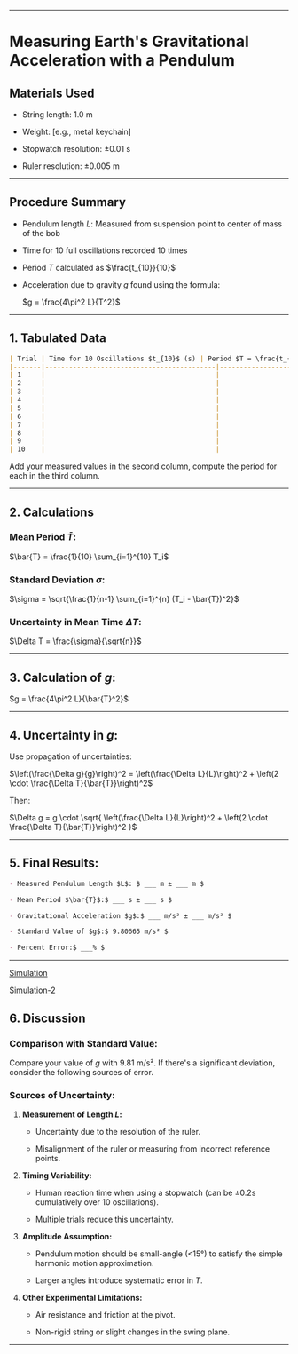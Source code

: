 
---

# **Measuring Earth's Gravitational Acceleration with a Pendulum**

## **Materials Used**
- String length: 1.0 m  

- Weight: [e.g., metal keychain]  

- Stopwatch resolution: ±0.01 s  

- Ruler resolution: ±0.005 m  

---

## **Procedure Summary**
- Pendulum length $L$: Measured from suspension point to center of mass of the bob  
- Time for 10 full oscillations recorded 10 times  

- Period $T$ calculated as $\frac{t_{10}}{10}$  

- Acceleration due to gravity $g$ found using the formula:  

  $g = \frac{4\pi^2 L}{T^2}$

---

## **1. Tabulated Data**

```markdown
| Trial | Time for 10 Oscillations $t_{10}$ (s) | Period $T = \frac{t_{10}}{10}$ (s) |
|-------|-------------------------------------------|----------------------------------------|
| 1     |                                           |                                        |
| 2     |                                           |                                        |
| 3     |                                           |                                        |
| 4     |                                           |                                        |
| 5     |                                           |                                        |
| 6     |                                           |                                        |
| 7     |                                           |                                        |
| 8     |                                           |                                        |
| 9     |                                           |                                        |
| 10    |                                           |                                        |
```

Add your measured values in the second column, compute the period for each in the third column.

---

## **2. Calculations**

### **Mean Period $\bar{T}$:**

$\bar{T} = \frac{1}{10} \sum_{i=1}^{10} T_i$

### **Standard Deviation $\sigma$:**

$\sigma = \sqrt{\frac{1}{n-1} \sum_{i=1}^{n} (T_i - \bar{T})^2}$

### **Uncertainty in Mean Time $\Delta T$:**

$\Delta T = \frac{\sigma}{\sqrt{n}}$

---

## **3. Calculation of $g$:**

$g = \frac{4\pi^2 L}{\bar{T}^2}$

---

## **4. Uncertainty in $g$:**

Use propagation of uncertainties:

$\left(\frac{\Delta g}{g}\right)^2 = \left(\frac{\Delta L}{L}\right)^2 + \left(2 \cdot \frac{\Delta T}{\bar{T}}\right)^2$

Then:

$\Delta g = g \cdot \sqrt{ \left(\frac{\Delta L}{L}\right)^2 + \left(2 \cdot \frac{\Delta T}{\bar{T}}\right)^2 }$

---

## **5. Final Results:**

```markdown
- Measured Pendulum Length $L$: $ ___ m ± ___ m $

- Mean Period $\bar{T}$:$ ___ s ± ___ s $

- Gravitational Acceleration $g$:$ ___ m/s² ± ___ m/s² $

- Standard Value of $g$:$ 9.80665 m/s² $

- Percent Error:$ ___% $
```

---

[Simulation](deneme_2.html)

[Simulation-2](deneme.html)

## **6. Discussion**

### **Comparison with Standard Value:**
Compare your value of $g$ with 9.81 m/s². If there's a significant deviation, consider the following sources of error.

### **Sources of Uncertainty:**

1. **Measurement of Length $L$:**
   - Uncertainty due to the resolution of the ruler.

   - Misalignment of the ruler or measuring from incorrect reference points.

2. **Timing Variability:**
   - Human reaction time when using a stopwatch (can be ±0.2s cumulatively over 10 oscillations).

   - Multiple trials reduce this uncertainty.

3. **Amplitude Assumption:**
   - Pendulum motion should be small-angle (<15°) to satisfy the simple harmonic motion approximation.

   - Larger angles introduce systematic error in $T$.

4. **Other Experimental Limitations:**
   - Air resistance and friction at the pivot.

   - Non-rigid string or slight changes in the swing plane.

---
